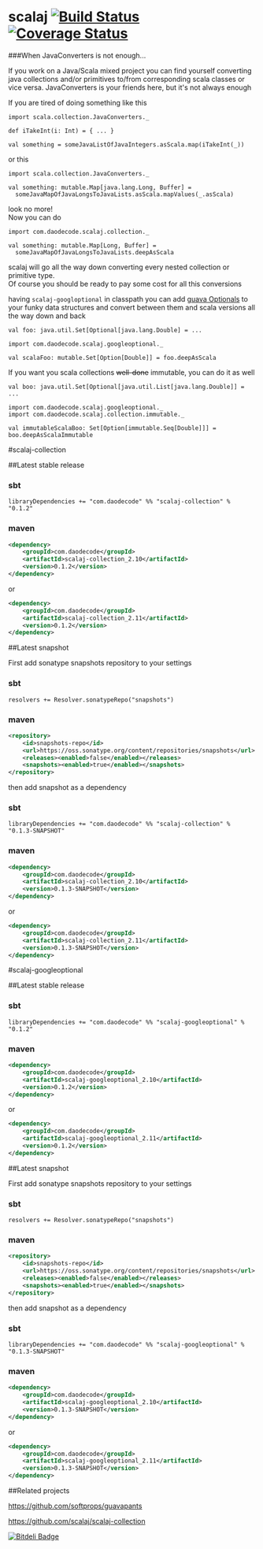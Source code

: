 scalaj [![Build Status](https://travis-ci.org/jozic/scalaj.svg?branch=master)](https://travis-ci.org/jozic/scalaj) [![Coverage Status](https://coveralls.io/repos/jozic/scalaj/badge.svg)](https://coveralls.io/r/jozic/scalaj)
=================

###When JavaConverters is not enough...

If you work on a Java/Scala mixed project you can find yourself converting
java collections and/or primitives to/from corresponding scala classes or vice versa.
JavaConverters is your friends here, but it's not always enough

If you are tired of doing something like this

```
import scala.collection.JavaConverters._

def iTakeInt(i: Int) = { ... }

val something = someJavaListOfJavaIntegers.asScala.map(iTakeInt(_))
```

or this

```
import scala.collection.JavaConverters._

val something: mutable.Map[java.lang.Long, Buffer] = 
  someJavaMapOfJavaLongsToJavaLists.asScala.mapValues(_.asScala)
```

look no more!  
Now you can do

```
import com.daodecode.scalaj.collection._

val something: mutable.Map[Long, Buffer] = 
  someJavaMapOfJavaLongsToJavaLists.deepAsScala
```

scalaj will go all the way down converting every nested collection or primitive type.  
Of course you should be ready to pay some cost for all this conversions

having `scalaj-googloptional` in classpath you can add [guava Optionals](https://github.com/google/guava/blob/master/guava/src/com/google/common/base/Optional.java) to your
funky data structures and convert between them and scala versions all the way down and back

```
val foo: java.util.Set[Optional[java.lang.Double] = ...

import com.daodecode.scalaj.googleoptional._

val scalaFoo: mutable.Set[Option[Double]] = foo.deepAsScala
```

If you want you scala collections ~~well-done~~ immutable, you can do it as well

```
val boo: java.util.Set[Optional[java.util.List[java.lang.Double]] = ...

import com.daodecode.scalaj.googleoptional._
import com.daodecode.scalaj.collection.immutable._

val immutableScalaBoo: Set[Option[immutable.Seq[Double]]] = boo.deepAsScalaImmutable
```

#scalaj-collection


##Latest stable release

### sbt
```
libraryDependencies += "com.daodecode" %% "scalaj-collection" % "0.1.2"
```
### maven
``` xml
<dependency>
    <groupId>com.daodecode</groupId>
    <artifactId>scalaj-collection_2.10</artifactId>
    <version>0.1.2</version>
</dependency>
```
or
``` xml
<dependency>
    <groupId>com.daodecode</groupId>
    <artifactId>scalaj-collection_2.11</artifactId>
    <version>0.1.2</version>
</dependency>
```

##Latest snapshot

First add sonatype snapshots repository to your settings

### sbt

`resolvers += Resolver.sonatypeRepo("snapshots")`

### maven

``` xml
<repository>
    <id>snapshots-repo</id>
    <url>https://oss.sonatype.org/content/repositories/snapshots</url>
    <releases><enabled>false</enabled></releases>
    <snapshots><enabled>true</enabled></snapshots>
</repository>
```

then add snapshot as a dependency

### sbt
```
libraryDependencies += "com.daodecode" %% "scalaj-collection" % "0.1.3-SNAPSHOT"
```
### maven
``` xml
<dependency>
    <groupId>com.daodecode</groupId>
    <artifactId>scalaj-collection_2.10</artifactId>
    <version>0.1.3-SNAPSHOT</version>
</dependency>
```
or
``` xml
<dependency>
    <groupId>com.daodecode</groupId>
    <artifactId>scalaj-collection_2.11</artifactId>
    <version>0.1.3-SNAPSHOT</version>
</dependency>
```


#scalaj-googleoptional

##Latest stable release

### sbt
```
libraryDependencies += "com.daodecode" %% "scalaj-googleoptional" % "0.1.2"
```
### maven
``` xml
<dependency>
    <groupId>com.daodecode</groupId>
    <artifactId>scalaj-googleoptional_2.10</artifactId>
    <version>0.1.2</version>
</dependency>
```
or
``` xml
<dependency>
    <groupId>com.daodecode</groupId>
    <artifactId>scalaj-googleoptional_2.11</artifactId>
    <version>0.1.2</version>
</dependency>
```

##Latest snapshot

First add sonatype snapshots repository to your settings

### sbt

`resolvers += Resolver.sonatypeRepo("snapshots")`

### maven

``` xml
<repository>
    <id>snapshots-repo</id>
    <url>https://oss.sonatype.org/content/repositories/snapshots</url>
    <releases><enabled>false</enabled></releases>
    <snapshots><enabled>true</enabled></snapshots>
</repository>
```

then add snapshot as a dependency

### sbt
```
libraryDependencies += "com.daodecode" %% "scalaj-googleoptional" % "0.1.3-SNAPSHOT"
```
### maven
``` xml
<dependency>
    <groupId>com.daodecode</groupId>
    <artifactId>scalaj-googleoptional_2.10</artifactId>
    <version>0.1.3-SNAPSHOT</version>
</dependency>
```
or
``` xml
<dependency>
    <groupId>com.daodecode</groupId>
    <artifactId>scalaj-googleoptional_2.11</artifactId>
    <version>0.1.3-SNAPSHOT</version>
</dependency>
```


##Related projects

https://github.com/softprops/guavapants  

https://github.com/scalaj/scalaj-collection



[![Bitdeli Badge](https://d2weczhvl823v0.cloudfront.net/jozic/scalaj/trend.png)](https://bitdeli.com/free "Bitdeli Badge")


